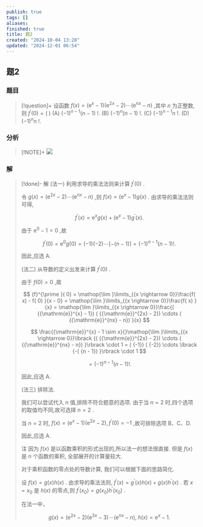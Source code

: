 ```yaml
---
publish: true
tags: []
aliases: 
finished: true
title: 题2
created: "2024-10-04 13:28"
updated: "2024-12-01 06:54"
---
```

## 题2
### 题目
> [!question]+
> 设函数 $f( x)  = ( {{\mathrm{e}}^{x} - 1}) ( {{\mathrm{e}}^{2x} - 2}) \cdots ( {{\mathrm{e}}^{nx} - n})$ ,其中 $n$ 为正整数,则 ${f}^{\prime }( 0)  = ( \;)$
> (A) ${( -1) }^{n - 1}( {n - 1})$ !. 
> (B) ${( -1) }^{n}( {n - 1})$ !.
> (C) ${( -1) }^{n - 1}n$ !. 
> (D) ${( -1) }^{n}n$ !.
### 分析
> [!NOTE]+
> ![](https://img.hwenyi.live/202411201652383.webp)
### 解
> [!done]-
> 解 (法一) 利用求导的乘法法则来计算 ${f}^{\prime }( 0)$ .
> 
> 令 $g( x)  = ( {{\mathrm{e}}^{2x} - 2}) \cdots ( {{\mathrm{e}}^{nx} - n})$ ,则 $f( x)  = ( {{\mathrm{e}}^{x} - 1}) g( x)$ . 由求导的乘法法则可得,
> 
> $$
> {f}^{\prime }( x)  = {\mathrm{e}}^{x}g( x)  + ( {{\mathrm{e}}^{x} - 1}) {g}^{\prime }( x) .
> $$
> 
> 由于 ${\mathrm{e}}^{0} - 1 = 0$ ,故
> 
> $$
> {f}^{\prime }( 0)  = {\mathrm{e}}^{0}g( 0)  = ( {-1}) ( {-2}) \cdots \lbrack  {-( {n - 1}) }\rbrack   = {( -1) }^{n - 1}( {n - 1}) !\text{.}
> $$
> 
> 因此,应选 A.
> 
> (法二) 从导数的定义出发来计算 ${f}^{\prime }( 0)$ .
> 
> 由于 $f( 0)  = 0$ ,故
> 
> $$
> {f}^{\prime }( 0)  = \mathop{\lim }\limits_{{x \rightarrow  0}}\frac{f( x)  - f( 0) }{x - 0} = \mathop{\lim }\limits_{{x \rightarrow  0}}\frac{f( x) }{x} = \mathop{\lim }\limits_{{x \rightarrow  0}}\frac{( {{\mathrm{e}}^{x} - 1}) ( {{\mathrm{e}}^{2x} - 2}) \cdots ( {{\mathrm{e}}^{nx} - n}) }{x}
> $$
> 
> $$
> \frac{{\mathrm{e}}^{x} - 1 \sim  x}{}\mathop{\lim }\limits_{{x \rightarrow  0}}\lbrack  {( {{\mathrm{e}}^{2x} - 2}) \cdots ( {{\mathrm{e}}^{nx} - n}) }\rbrack   \cdot  1 = ( {-1}) ( {-2}) \cdots \lbrack  {-( {n - 1}) }\rbrack   \cdot  1
> $$
> 
> $$
> = {( -1) }^{n - 1}( {n - 1}) !\text{.}
> $$
> 
> 因此,应选 A.
> 
> (法三) 排除法.
> 
> 我们可以尝试代入 $n$ 值,排除不符合题意的选项. 由于当 $n = 2$ 时,四个选项的取值均不同,故可选择 $n = 2$ .
> 
> 当 $n = 2$ 时, $f( x)  = ( {{\mathrm{e}}^{x} - 1}) ( {{\mathrm{e}}^{2x} - 2}) ,{f}^{\prime }( 0)  =  - 1$ ,故可排除选项 B、C、D.
> 
> 因此,应选 A.
> 
> 注 因为 $f( x)$ 是以函数乘积的形式出现的,所以法一的想法很直接. 但是 $f( x)$ 是 $n$ 个函数的乘积, 全部展开的计算量较大.
> 
> 对于乘积函数的零点处的导数计算, 我们可以根据下面的思路简化.
> 
> 设 $f( x)  = g( x) h( x)$ . 由求导的乘法法则, ${f}^{\prime }( x)  = {g}^{\prime }( x) h( x)  + g( x) {h}^{\prime }( x)$ . 若 $x = {x}_{0}$ 是 $h( x)$ 的零点,则 ${f}^{\prime }( {x}_{0})  = g( {x}_{0}) {h}^{\prime }( {x}_{0})$ .
> 
> 在法一中，
> 
> $$
> g( x)  = ( {{\mathrm{e}}^{2x} - 2}) ( {{\mathrm{e}}^{3x} - 3}) \cdots ( {{\mathrm{e}}^{nx} - n}) ,\;h( x)  = {\mathrm{e}}^{x} - 1.
> $$
